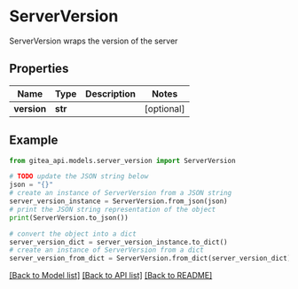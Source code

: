 # ServerVersion

ServerVersion wraps the version of the server

## Properties

Name | Type | Description | Notes
------------ | ------------- | ------------- | -------------
**version** | **str** |  | [optional] 

## Example

```python
from gitea_api.models.server_version import ServerVersion

# TODO update the JSON string below
json = "{}"
# create an instance of ServerVersion from a JSON string
server_version_instance = ServerVersion.from_json(json)
# print the JSON string representation of the object
print(ServerVersion.to_json())

# convert the object into a dict
server_version_dict = server_version_instance.to_dict()
# create an instance of ServerVersion from a dict
server_version_from_dict = ServerVersion.from_dict(server_version_dict)
```
[[Back to Model list]](../README.md#documentation-for-models) [[Back to API list]](../README.md#documentation-for-api-endpoints) [[Back to README]](../README.md)


